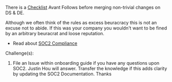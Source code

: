 There is a [Checklist](https://github.com/avantcredit/avant-analytics/wiki/PR-Review-Checklist) Avant Follows before merging non-trivial changes on DS & DE.

Although we often think of the rules as excess beuracracy this is not an excuse not to abide. 
If this was your company you wouldn't want to be fined by an arbitrary beuracrat and loose reputation.
  * Read about [SOC2 Compliance](https://github.com/avantcredit/avant-analytics/wiki/Compliance-(SOC-2))

Challenge(s):
  1) File an Issue within onboarding guide if you have any questions upon SOC2. Justin Hou will answer. 
     Transfer the knowledge if this adds clarity by updating the SOC2 Documentation. Thanks 
